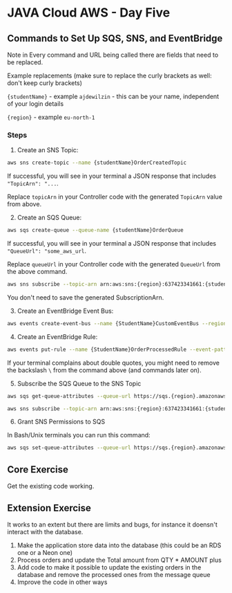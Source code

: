 # JAVA Cloud AWS - Day Five

## Commands to Set Up SQS, SNS, and EventBridge

Note in Every command and URL being called there are fields that need to be replaced.

Example replacements (make sure to replace the curly brackets as well: don't keep curly brackets)

`{studentName}` - example `ajdewilzin` - this can be your name, independent of your login details

`{region}` - example `eu-north-1`

### Steps
1. Create an SNS Topic:

```bash
aws sns create-topic --name {studentName}OrderCreatedTopic
```
If successful, you will see in your terminal a JSON response that includes `"TopicArn": "...`.

Replace `topicArn` in your Controller code with the generated `TopicArn` value from above.

2. Create an SQS Queue:

```bash
aws sqs create-queue --queue-name {studentName}OrderQueue
```

If successful, you will see in your terminal a JSON response that includes `"QueueUrl": "some_aws_url`.

Replace `queueUrl` in your Controller code with the generated `QueueUrl` from the above command.


```bash
aws sns subscribe --topic-arn arn:aws:sns:{region}:637423341661:{studentName}OrderCreatedTopic --protocol sqs --notification-endpoint arn:aws:sqs:{region}:637423341661:{studentName}OrderQueue
```

You don't need to save the generated SubscriptionArn.

3. Create an EventBridge Event Bus:

```bash
aws events create-event-bus --name {StudentName}CustomEventBus --region {region}
```

4. Create an EventBridge Rule:

```bash
aws events put-rule --name {StudentName}OrderProcessedRule --event-pattern '{\"source\": [\"order.service\"]}' --event-bus-name {StudentName}CustomEventBus
```

If your terminal complains about double quotes, you might need to remove the backslash `\` from the command above (and commands later on).


5. Subscribe the SQS Queue to the SNS Topic

```bash
aws sqs get-queue-attributes --queue-url https://sqs.{region}.amazonaws.com/637423341661/{studentName}OrderQueue --attribute-name QueueArn --region {region}
```

```bash
aws sns subscribe --topic-arn arn:aws:sns:{region}:637423341661:{studentName}OrderCreatedTopic --protocol sqs --notification-endpoint arn:aws:sqs:{region}:637423341661:{studentName}OrderQueue --region {region}
```

6. Grant SNS Permissions to SQS

In Bash/Unix terminals you can run this command:

```bash
aws sqs set-queue-attributes --queue-url https://sqs.{region}.amazonaws.com/637423341661/{studentName}OrderQueue --attributes '{"Policy":"{\"Version\":\"2012-10-17\",\"Statement\":[{\"Effect\":\"Allow\",\"Principal\":{\"AWS\":\"*\"},\"Action\":\"SQS:SendMessage\",\"Resource\":\"arn:aws:sqs:{region}:637423341661:{studentName}OrderQueue\",\"Condition\":{\"ArnEquals\":{\"aws:SourceArn\":\"arn:aws:sns:{region}:637423341661:{studentName}OrderCreatedTopic\"}}}]}"}' --region {region}
```

## Core Exercise

Get the existing code working. 

## Extension Exercise

It works to an extent but there are limits and bugs, for instance it doensn't interact with the database.

1. Make the application store data into the database (this could be an RDS one or a Neon one)
2. Process orders and update the Total amount from QTY * AMOUNT plus
3. Add code to make it possible to update the existing orders in the database and remove the processed ones from the message queue
4. Improve the code in other ways

